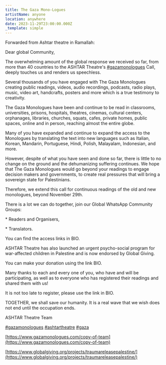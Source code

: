 ```yaml
---
title: The Gaza Mono-Logues
artistName: anyone
location: anywhere
date: 2023-11-29T23:00:00.000Z
_template: simple
---
```


Forwarded from Ashtar theatre in Ramallah:

Dear global Community,

The overwhelming amount of the global response we received so far, from more than
40 countries to the ASHTAR Theatre's [#gazamonologues](https://www.instagram.com/explore/tags/gazamonologues/) Call, deeply touches us and
renders us speechless.

Several thousands of you have engaged with The Gaza Monologues creating public
readings, videos, audio recordings, podcasts, radio plays, music, video art, handcrafts,
posters and more which is a true testimony to creativity.

The Gaza Monologues have been and continue to be read in classrooms, universities,
prisons, hospitals, theatres, cinemas, cultural centers, orphanages, libraries, churches,
squats, cafes, private homes, public spaces, online and in person, reaching almost the
entire globe.

Many of you have expanded and continue to expand the access to the Monologues by
translating the text into new languages such as Italian, Korean, Mandarin, Portuguese,
Hindi, Polish, Malayalam, Indonesian, and more.

However, despite of what you have seen and done so far, there is little to no change on
the ground and the dehumanizing suffering continues. We hope that The Gaza Monologues would go beyond your readings to engage decision makers and
governments, to create real pressures that will bring a sovereign state for Palestinians.

Therefore, we extend this call for continuous readings of the old and new monologues,
beyond November 29th.

There is a lot we can do together, join our Global WhatsApp Community Groups:

\* Readers and Organisers,

\* Translators.

You can find the access links in BIO.

ASHTAR Theatre has also launched an urgent psycho-social program for war-affected
children in Palestine and is now endorsed by Global Giving.

You can make your
donation using the link BIO.

Many thanks to each and every one of you, who have and will be participating, as well as to everyone who has registered their readings and shared them with us!

It is not too late to register, please use the link in BIO.

TOGETHER, we shall save our humanity.
It is a real wave that we wish does not end until the occupation ends.

ASHTAR Theatre Team

[#gazamonologues](https://www.instagram.com/explore/tags/gazamonologues/)
[#ashtartheatre](https://www.instagram.com/explore/tags/ashtartheatre/)
[#gaza](https://www.instagram.com/explore/tags/gaza/)

[https://www.gazamonologues.com/copy-of-team](https://www.gazamonologues.com/copy-of-team)

[https://www.globalgiving.org/projects/traumareleasepalestine/](https://www.globalgiving.org/projects/traumareleasepalestine/)
